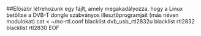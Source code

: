 ##Először létrehozunk egy fájlt, amely megakadályozza, hogy a Linux betöltse a DVB-T dongle szabványos illesztőprogramjait (más néven modulokat)
    cat <<EOF > ~/no-rtl.conf
    blacklist dvb_usb_rtl2832u
    blacklist rtl2832
    blacklist rtl2830
    EOF
